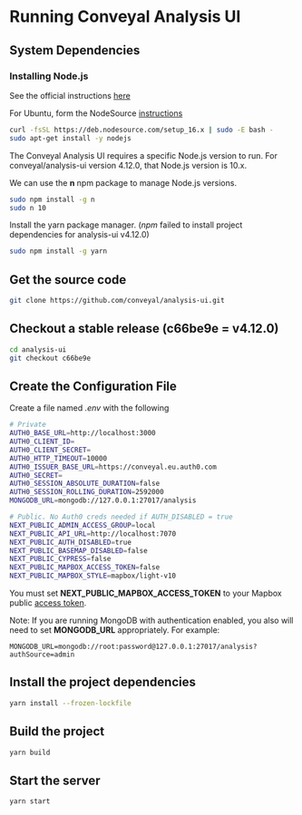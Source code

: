 # Running Conveyal Analysis UI

## System Dependencies

### Installing Node.js

See the official instructions [here](https://nodejs.org/en/download/package-manager/)

For Ubuntu, form the NodeSource [instructions](https://github.com/nodesource/distributions/blob/master/README.md#installation-instructions)

```sh
curl -fsSL https://deb.nodesource.com/setup_16.x | sudo -E bash -
sudo apt-get install -y nodejs
```

The Conveyal Analysis UI requires a specific Node.js version to run.
For conveyal/analysis-ui version 4.12.0, that Node.js version is 10.x.

We can use the **n** npm package to manage Node.js versions.

```sh
sudo npm install -g n
sudo n 10
```

Install the yarn package manager.
(_npm_ failed to install project dependencies for analysis-ui v4.12.0)

```sh
sudo npm install -g yarn
```

## Get the source code

```sh
git clone https://github.com/conveyal/analysis-ui.git
```

## Checkout a stable release (c66be9e = v4.12.0)

```sh
cd analysis-ui
git checkout c66be9e
```

## Create the Configuration File

Create a file named _.env_ with the following

```sh
# Private
AUTH0_BASE_URL=http://localhost:3000
AUTH0_CLIENT_ID=
AUTH0_CLIENT_SECRET=
AUTH0_HTTP_TIMEOUT=10000
AUTH0_ISSUER_BASE_URL=https://conveyal.eu.auth0.com
AUTH0_SECRET=
AUTH0_SESSION_ABSOLUTE_DURATION=false
AUTH0_SESSION_ROLLING_DURATION=2592000
MONGODB_URL=mongodb://127.0.0.1:27017/analysis

# Public. No Auth0 creds needed if AUTH_DISABLED = true
NEXT_PUBLIC_ADMIN_ACCESS_GROUP=local
NEXT_PUBLIC_API_URL=http://localhost:7070
NEXT_PUBLIC_AUTH_DISABLED=true
NEXT_PUBLIC_BASEMAP_DISABLED=false
NEXT_PUBLIC_CYPRESS=false
NEXT_PUBLIC_MAPBOX_ACCESS_TOKEN=false
NEXT_PUBLIC_MAPBOX_STYLE=mapbox/light-v10
```

You must set **NEXT_PUBLIC_MAPBOX_ACCESS_TOKEN**
to your Mapbox public [access token](https://docs.mapbox.com/help/getting-started/access-tokens/).

Note: If you are running MongoDB with authentication enabled, you also will need
to set **MONGODB_URL** appropriately. For example:

`MONGODB_URL=mongodb://root:password@127.0.0.1:27017/analysis?authSource=admin`

## Install the project dependencies

```sh
yarn install --frozen-lockfile
```

## Build the project

```sh
yarn build
```

## Start the server

```sh
yarn start
```
